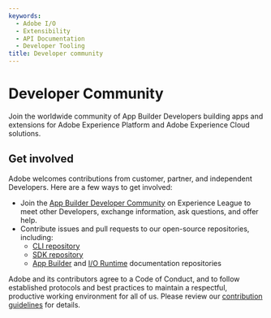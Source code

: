 ```yaml
---
keywords:
  - Adobe I/O
  - Extensibility
  - API Documentation
  - Developer Tooling
title: Developer community
---
```


# Developer Community

Join the worldwide community of App Builder Developers building apps and extensions for Adobe Experience Platform and Adobe Experience Cloud solutions.

## Get involved

Adobe welcomes contributions from customer, partner, and independent Developers. Here are a few ways to get involved:

* Join the [App Builder Developer Community](https://experienceleaguecommunities.adobe.com/t5/app-builder/ct-p/adobe-app-builder) on Experience League to meet other Developers, exchange information, ask questions, and offer help.
* Contribute issues and pull requests to our open-source repositories, including:
  * [CLI repository](https://github.com/adobe/aio-cli)
  * [SDK repository]( https://github.com/adobe/aio-sdk)
  * [App Builder](https://github.com/AdobeDocs/app-builder) and [I/O Runtime](https://github.com/AdobeDocs/adobe-io-runtime) documentation repositories

Adobe and its contributors agree to a Code of Conduct, and to follow established protocols and best practices to maintain a respectful, productive working environment for all of us. Please review our [contribution guidelines](../guides/contribution-guide.md) for details.
